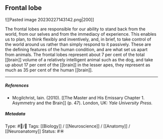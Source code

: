 ## Frontal lobe  # 

![[Pasted image 20230227143142.png|200]]

The frontal lobes are responsible for our ability to stand back from the world, from our selves and from the immediacy of experience. This enables us to plan, to think flexibly and inventively, and, in brief, to take control of the world around us rather than simply respond to it passively. These are the defining features of the human condition, and are what set us apart from animals. The frontal lobes represent about 7 per cent of the total [[brain]] volume of a relatively intelligent animal such as the dog, and take up about 17 per cent of the [[brain]] in the lesser apes, they represent as much as 35 per cent of the human [[brain]]. 

___

##### References

- Mcgilchrist, Iain. (2010). [[The Master and His Emissary Chapter 1. Asymmetry and the Brain]] (p. 47). London, UK: _Yale University Press._

##### Metadata

Type: #🔵/🔵 
Tags: [[Biology]] / [[Neuroscience]] / [[Anatomy]] / [[Neuroanatomy]] 
Status: #☀️ 